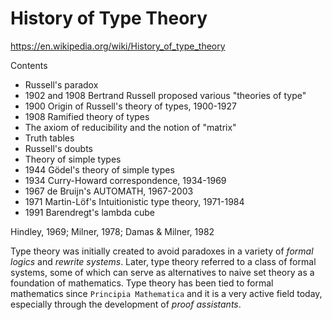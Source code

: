 # History of Type Theory

https://en.wikipedia.org/wiki/History_of_type_theory

Contents
- Russell's paradox
- 1902 and 1908 Bertrand Russell proposed various "theories of type"
- 1900 Origin of Russell's theory of types, 1900-1927
- 1908 Ramified theory of types
- The axiom of reducibility and the notion of "matrix"
- Truth tables
- Russell's doubts
- Theory of simple types
- 1944 Gödel's theory of simple types
- 1934 Curry-Howard correspondence, 1934-1969
- 1967 de Bruijn's AUTOMATH, 1967-2003
- 1971 Martin-Löf's Intuitionistic type theory, 1971-1984
- 1991 Barendregt's lambda cube

Hindley, 1969; Milner, 1978; Damas & Milner, 1982


Type theory was initially created to avoid paradoxes in a variety of *formal logics* and *rewrite systems*. Later, type theory referred to a class of formal systems, some of which can serve as alternatives to naive set theory as a foundation of mathematics. Type theory has been tied to formal mathematics since `Principia Mathematica` and it is a very active field today, especially through the development of *proof assistants*.
